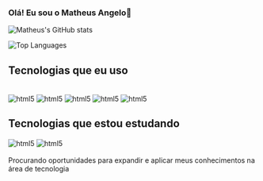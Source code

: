### Olá! Eu sou o Matheus Angelo👋

![Matheus's GitHub stats](https://github-readme-stats.vercel.app/api?username=MatheusAngelo099&show_icons=true&theme=tokyonight)

![Top Languages](https://github-readme-stats.vercel.app/api/top-langs/?username=MatheusAngelo099&layout=compact&theme=tokyonight)

## Tecnologias que eu uso
<div style = "display: inline_block"><br/>
<img align="center" alt="html5" src="https://img.shields.io/badge/HTML5-E34F26?style=for-the-badge&logo=html5&logoColor=white"/> 
<img align="center" alt="html5" src="https://img.shields.io/badge/CSS-239120?&style=for-the-badge&logo=css3&logoColor=white"/> 
<img align="center" alt="html5" src="https://img.shields.io/badge/PHP-777BB4?style=for-the-badge&logo=php&logoColor=white"/>
<img align="center" alt="html5" src="https://img.shields.io/badge/MySQL-00000F?style=for-the-badge&logo=mysql&logoColor=white"/>
<img align="center" alt="html5" src="https://img.shields.io/badge/C%23-239120?style=for-the-badge&logo=c-sharp&logoColor=white"/>

## Tecnologias que estou estudando

<img align="center" alt="html5" src="https://img.shields.io/badge/JavaScript-F7DF1E?style=for-the-badge&logo=javascript&logoColor=black"/>
<img align="center" alt="html5" src="https://img.shields.io/badge/React-20232A?style=for-the-badge&logo=react&logoColor=61DAFB"/>

</div>

<br>
Procurando oportunidades para expandir e aplicar meus conhecimentos na área de tecnologia 

